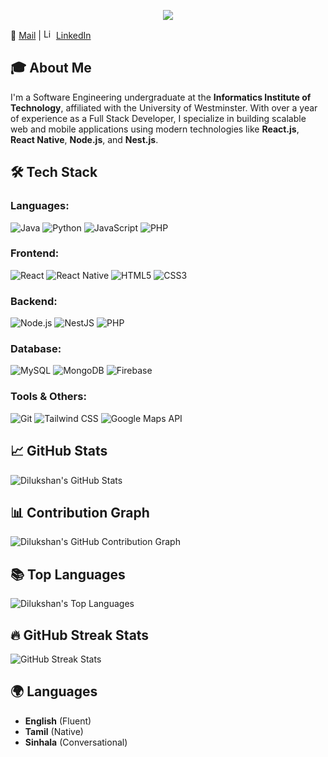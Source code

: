 <p align="center"><img src="https://readme-typing-svg.herokuapp.com?color=%2336BCF7&center=true&vCenter=true&width=600&lines=👋+Hi+there,+I'm+Dilukshan+Sathiyamoorthy;"></p>

📧 [Mail](mailto:dilukshan.js@gmail.com) | <img src="https://github.com/user-attachments/assets/3e7c6b20-8fcb-441e-80e2-011d4f3357fe" alt="LinkedIn" width="16" /> <a href="https://www.linkedin.com/in/sdilukshan1">LinkedIn</a>

## 🎓 About Me
I'm a Software Engineering undergraduate at the **Informatics Institute of Technology**, affiliated with the University of Westminster. With over a year of experience as a Full Stack Developer, I specialize in building scalable web and mobile applications using modern technologies like **React.js**, **React Native**, **Node.js**, and **Nest.js**.

## 🛠️ Tech Stack
### Languages:
![Java](https://img.shields.io/badge/Java-007396?style=flat&logo=java&logoColor=white)
![Python](https://img.shields.io/badge/Python-3776AB?style=flat&logo=python&logoColor=white)
![JavaScript](https://img.shields.io/badge/JavaScript-F7DF1E?style=flat&logo=javascript&logoColor=black)
![PHP](https://img.shields.io/badge/PHP-777BB4?style=flat&logo=php&logoColor=white)

### Frontend:
![React](https://img.shields.io/badge/React-61DAFB?style=flat&logo=react&logoColor=black)
![React Native](https://img.shields.io/badge/React%20Native-61DAFB?style=flat&logo=react&logoColor=black)
![HTML5](https://img.shields.io/badge/HTML5-E34F26?style=flat&logo=html5&logoColor=white)
![CSS3](https://img.shields.io/badge/CSS3-1572B6?style=flat&logo=css3&logoColor=white)

### Backend:
![Node.js](https://img.shields.io/badge/Node.js-339933?style=flat&logo=node.js&logoColor=white)
![NestJS](https://img.shields.io/badge/NestJS-E0234E?style=flat&logo=nestjs&logoColor=white)
![PHP](https://img.shields.io/badge/PHP-777BB4?style=flat&logo=php&logoColor=white)

### Database:
![MySQL](https://img.shields.io/badge/MySQL-4479A1?style=flat&logo=mysql&logoColor=white)
![MongoDB](https://img.shields.io/badge/MongoDB-47A248?style=flat&logo=mongodb&logoColor=white)
![Firebase](https://img.shields.io/badge/Firebase-FFCA28?style=flat&logo=firebase&logoColor=black)

### Tools & Others:
![Git](https://img.shields.io/badge/Git-F05032?style=flat&logo=git&logoColor=white)
![Tailwind CSS](https://img.shields.io/badge/Tailwind%20CSS-06B6D4?style=flat&logo=tailwindcss&logoColor=white)
![Google Maps API](https://img.shields.io/badge/Google%20Maps%20API-4285F4?style=flat&logo=google-maps&logoColor=white)

## 📈 GitHub Stats
![Dilukshan's GitHub Stats](https://github-readme-stats.vercel.app/api?username=Dilukshan-S&show_icons=true&hide_title=true&hide=prs&count_private=true&hide_border=true&theme=radical)

## 📊 Contribution Graph
![Dilukshan's GitHub Contribution Graph](https://github-readme-activity-graph.vercel.app/graph?username=Dilukshan-S&theme=react-dark)

## 📚 Top Languages
![Dilukshan's Top Languages](https://github-readme-stats.vercel.app/api/top-langs/?username=Dilukshan-S&layout=pie&theme=radical)

## 🔥 GitHub Streak Stats
<img src="https://github-readme-streak-stats.herokuapp.com/?user=Dilukshan-S&theme=radical&hide_border=true" alt="GitHub Streak Stats" />

## 🌍 Languages
- **English** (Fluent)
- **Tamil** (Native)
- **Sinhala** (Conversational)
